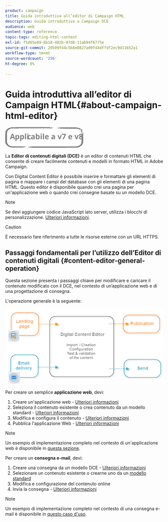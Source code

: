 ```yaml
---
product: campaign
title: Guida introduttiva all’editor di Campaign HTML
description: Guida introduttiva a Campaign DCE
audience: web
content-type: reference
topic-tags: editing-html-content
exl-id: f5d65e89-6b18-482b-97d8-11ab94f6775e
source-git-commit: 20509f44c5b8e0827a09f44dffdf2ec9d11652a1
workflow-type: tm+mt
source-wordcount: '256'
ht-degree: 0%

---
```


# Guida introduttiva all’editor di Campaign HTML{#about-campaign-html-editor}

![](../../assets/common.svg)

La **Editor di contenuti digitali (DCE)** è un editor di contenuti HTML che consente di creare facilmente contenuti e modelli in formato HTML in Adobe Campaign.

Con Digital Content Editor è possibile inserire e formattare gli elementi di pagina e mappare i campi del database con gli elementi di una pagina HTML. Questo editor è disponibile quando crei una pagina per un&#39;applicazione web o quando crei consegne basate su un modello DCE.

>[!NOTE]
>
>Se devi aggiungere codice JavaScript lato server, utilizza i blocchi di personalizzazione. [Ulteriori informazioni](../../delivery/using/personalization-blocks.md).

>[!CAUTION]
>
>È necessario fare riferimento a tutte le risorse esterne con un URL HTTPS.

## Passaggi fondamentali per l’utilizzo dell’Editor di contenuti digitali {#content-editor-general-operation}

Questa sezione presenta i passaggi chiave per modificare e caricare il contenuto modificato con il DCE, nel contesto di un’applicazione web e di una progettazione di consegna.

L&#39;operazione generale è la seguente:

![](assets/dce_schema.png)

Per creare un semplice **applicazione web**, devi:

1. Creare un&#39;applicazione web - [Ulteriori informazioni](creating-a-landing-page.md)
1. Seleziona il contenuto esistente o crea contenuto da un modello standard - [Ulteriori informazioni](template-management.md)
1. Modifica e configura il contenuto - [Ulteriori informazioni](editing-content.md)
1. Pubblica l&#39;applicazione Web - [Ulteriori informazioni](creating-a-landing-page.md#step-3---publishing-content)

>[!NOTE]
>
>Un esempio di implementazione completo nel contesto di un&#39;applicazione web è disponibile in  [questa sezione](creating-a-landing-page.md).

Per creare un **consegna e-mail**, devi:

1. Creare una consegna da un modello DCE - [Ulteriori informazioni](use-case--creating-an-email-delivery.md)
1. Selezionare un contenuto esistente o crearne uno da un [modello standard](template-management.md)
1. Modifica e configurazione del contenuto online
1. Invia la consegna - [Ulteriori informazioni](../../delivery/using/steps-about-delivery-creation-steps.md)

>[!NOTE]
>
>Un esempio di implementazione completo nel contesto di una consegna e-mail è disponibile in [questo caso d&#39;uso](use-case--creating-an-email-delivery.md).
